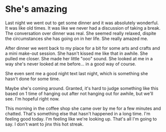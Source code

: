 # She's amazing

Last night we went out to get some dinner and it was absolutely wonderful. It was like old times. It was like we never had a discussion of taking a break. The conversation over dinner was real. She seemed really relaxed, dispite the circumstances she has going on in her life. She really
amazed me.

After dinner we went back to my place for a bit for some arts and crafts and a mini make-out session. She hasn't kissed me like that in awhile.
She pulled me closer. She made her little "ooo" sound. She looked at me in a way she's never looked at me before... in a good way of course. 

She even sent me a good night text last night, which is something she hasn't done for some time. 

Maybe she's coming around. Granted, it's hard to judge something like this based on 1 time of hanging out after not hanging out for awhile, but
we'll see. I'm hopeful right now.

This morning in the coffee shop she came over by me for a few minutes and chatted. That's something else that hasn't happened in a long time. I'm feeling good today. I'm feeling like we're looking up. That's all I'm going to say. I don't want to jinx this hot streak. 

